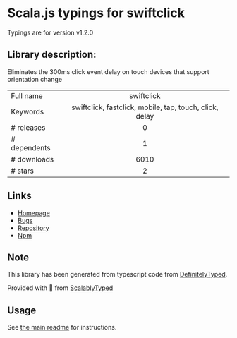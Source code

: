 
# Scala.js typings for swiftclick

Typings are for version v1.2.0

## Library description:
Eliminates the 300ms click event delay on touch devices that support orientation change

|                    |                 |
| ------------------ | :-------------: |
| Full name          | swiftclick |
| Keywords           | swiftclick, fastclick, mobile, tap, touch, click, delay |
| # releases         | 0 |
| # dependents       | 1 |
| # downloads        | 6010 |
| # stars            | 2 |

## Links
- [Homepage](https://github.com/munkychop/swiftclick)
- [Bugs](https://github.com/munkychop/swiftclick/issues)
- [Repository](https://github.com/munkychop/swiftclick)
- [Npm](https://www.npmjs.com/package/swiftclick)
    


## Note
This library has been generated from typescript code from [DefinitelyTyped](https://definitelytyped.org).

Provided with :purple_heart: from [ScalablyTyped](https://github.com/oyvindberg/ScalablyTyped)

## Usage
See [the main readme](../../readme.md) for instructions.


